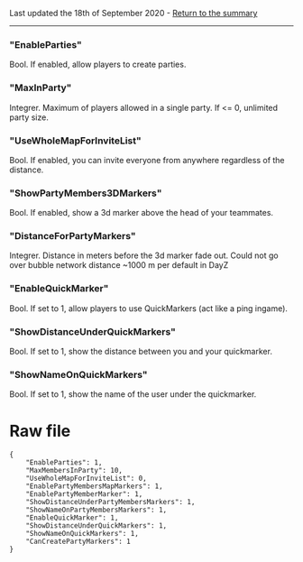 Last updated the 18th of September 2020 - [Return to the summary](https://github.com/salutesh/DayZ-Expansion-Scripts/wiki/%5BServer-Hosting%5D-Server-settings/)

***

### "EnableParties"
Bool. If enabled, allow players to create parties.

### "MaxInParty"
Integrer. Maximum of players allowed in a single party. If <= 0, unlimited party size.

### "UseWholeMapForInviteList"
Bool. If enabled, you can invite everyone from anywhere regardless of the distance.

### "ShowPartyMembers3DMarkers"
Bool. If enabled, show a 3d marker above the head of your teammates.

### "DistanceForPartyMarkers"
Integrer. Distance in meters before the 3d marker fade out. Could not go over bubble network distance ~1000 m per default in DayZ

### "EnableQuickMarker"
Bool. If set to 1, allow players to use QuickMarkers (act like a ping ingame).

### "ShowDistanceUnderQuickMarkers"
Bool. If set to 1, show the distance between you and your quickmarker.

### "ShowNameOnQuickMarkers"
Bool. If set to 1, show the name of the user under the quickmarker.

# Raw file

    {
        "EnableParties": 1,
        "MaxMembersInParty": 10,
        "UseWholeMapForInviteList": 0,
        "EnablePartyMembersMapMarkers": 1,
        "EnablePartyMemberMarker": 1,
        "ShowDistanceUnderPartyMembersMarkers": 1,
        "ShowNameOnPartyMembersMarkers": 1,
        "EnableQuickMarker": 1,
        "ShowDistanceUnderQuickMarkers": 1,
        "ShowNameOnQuickMarkers": 1,
        "CanCreatePartyMarkers": 1
    }